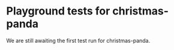 # Playground tests for christmas-panda
We are still awaiting the first test run for christmas-panda.
